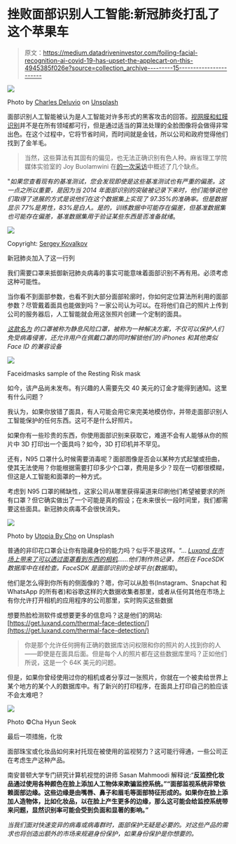 # 挫败面部识别人工智能:新冠肺炎打乱了这个苹果车

> 原文：<https://medium.datadriveninvestor.com/foiling-facial-recognition-ai-covid-19-has-upset-the-applecart-on-this-4945385f026e?source=collection_archive---------15----------------------->

![](img/6ac1e24da8f52cc58a1a70db7c345a86.png)

Photo by [Charles Deluvio](https://unsplash.com/@charlesdeluvio?utm_source=unsplash&utm_medium=referral&utm_content=creditCopyText) on [Unsplash](https://unsplash.com/s/photos/covid-19-facemasks?utm_source=unsplash&utm_medium=referral&utm_content=creditCopyText)

面部识别人工智能被认为是人工智能对许多形式的黑客攻击的回答。[视网膜和虹膜识别](https://www.bayometric.com/retinal-vs-iris-recognition/)并不是在所有领域都可行，但是通过适当的算法处理的全脸图像将会做得非常出色。在这个过程中，它将节省时间，而时间就是金钱，所以公司和政府觉得他们找到了金羊毛。

> 当然，这些算法有其固有的偏见，也无法正确识别有色人种。麻省理工学院媒体实验室的 Joy Buolamwini 在[的一次采访](https://www.marketplace.org/2018/02/13/tech/why-algorithms-may-have-trouble-recognizing-your-face/)中概述了几个缺点。

"*如果您查看现有的基准测试，您会发现即使是这些基准测试也有严重的偏差。这一点之所以重要，是因为当 2014 年面部识别的突破被记录下来时，他们能够说他们取得了进展的方式是说他们在这个数据集上实现了 97.35%的准确率。但是数据显示 77%是男性，83%是白人。是的，训练数据中可能存在偏差，但基准数据集也可能存在偏差，基准数据集用于验证某些东西是否准备就绪*。

![](img/8c226d37e259d7f81e92f4b456b5eee5.png)

Copyright: [Sergey Kovalkov](https://www.123rf.com/profile_sergeybitos)

新冠肺炎加入了这一行列

我们需要口罩来抵御新冠肺炎病毒的事实可能意味着面部识别不再有用。必须考虑这种可能性。

当你看不到面部参数，也看不到大部分面部轮廓时，你如何定位算法所利用的面部参数？尽管戴着面具也能做到吗？一家公司认为可以。在将他们自己的照片上传到公司的服务器后，人工智能就会用这张照片创建一个定制的面具。

[*这款名为*](https://www.moneycontrol.com/news/technology/face-id-masks-for-covid-19-to-allow-facial-recognition-on-smartphones-4961631.html) *的口罩被称为静息风险口罩，被称为一种解决方案，不仅可以保护人们免受病毒侵害，还允许用户在佩戴口罩的同时解锁他们的 iPhones 和其他类似 Face ID 的兼容设备*

![](img/bb6e17a277cc240b2b92d861371dd90d.png)

Faceidmasks sample of the Resting Risk mask

如今，该产品尚未发布。有兴趣的人需要先交 40 美元的订金才能得到通知。这里有什么问题？

我认为，如果你放错了面具，有人可能会用它来完美地模仿你，并带走面部识别人工智能保护的任何东西。这可不是什么好照片。

如果你有一些珍贵的东西，你使用面部识别来获取它，难道不会有人能够从你的照片中 3D 打印出一个面具吗？如今，3D 打印机并不罕见。

还有，N95 口罩什么时候需要消毒呢？面部图像是否会以某种方式起皱或扭曲，使其无法使用？你能根据需要打印多少个口罩，费用是多少？现在一切都很模糊，但这是人工智能和面罩的一种方式。

考虑到 N95 口罩的稀缺性，这家公司从哪里获得渠道来印刷他们希望被要求的所有口罩？但它确实做出了一个可能是真的假设；在未来很长一段时间里，我们都需要这些面具。新冠肺炎病毒不会很快消失。

![](img/3ed2142cdacd1cf9cf0059f7537c8502.png)

Photo by [Utopia By Cho](https://unsplash.com/@chomoda?utm_source=unsplash&utm_medium=referral&utm_content=creditCopyText) on Unsplash

普通的非印花口罩会让你有隐藏身份的能力吗？似乎不是这样。“… [*Luxand 在市场上带来了可以透过面罩看到东西的相机*](https://www.martinvrijland.nl/en/news-analyzes/the-company-luxand-markets-cameras-that-can-see-through-face-masks/comment-page-XNUMX/)*……他们制作热记录，然后在 FaceSDK 数据库中在线检查。FaceSDK 是面部识别的全球平台(数据库)*。

他们是怎么得到你所有的侧面像的？嗯，你可以从脸书(Instagram、Snapchat 和 WhatsApp 的所有者)和谷歌这样的大数据收集者那里，或者从任何其他在市场上有你允许打开相机的应用程序的公司那里，实时购买这些数据

想要热脸检测软件或想要更多的信息吗？这是他们的网站:[https://get.luxand.com/thermal-face-detection/](https://get.luxand.com/thermal-face-detection/)

> 你是那个允许任何拥有正确的数据库访问权限和你的照片的人找到你的人——即使是在面具后面。但是每个人的照片都在这些数据库里吗？正如他们所说，这是一个 64K 美元的问题。

但是，如果你曾经使用过你的相机或者分享过一张照片，你就在一个被卖给世界上某个地方的某个人的数据库中。有了新兴的打印程序，在面具上打印自己的脸应该不会太难吧？

![](img/6c4087151fb37ddcda30ad1046bfa988.png)

Photo ©Cha Hyun Seok

最后一项措施，化妆

面部珠宝或化妆品如何来衬托现在被使用的监视努力？这可能行得通，一些公司正在考虑生产这种产品。

南安普顿大学专门研究计算机视觉的讲师 Sasan Mahmoodi 解释说:“[](https://www.vogue.com/article/anti-surveillance-makeup-cv-dazzle-protest)**反监控化妆品通过使用各种颜色在脸上添加人工物体来欺骗监控系统。”“面部监视系统非常依赖面部边缘。这些边缘是由嘴唇、鼻子和眉毛等面部特征形成的。如果你在脸上添加人造物体，比如化妆品，以在脸上产生更多的边缘，那么这可能会给监控系统带来问题，显然识别率可能会受到负面和显著的影响。”**

*当我们面对快速变异的病毒或病毒群时，面部保护无疑是必要的。对这些产品的需求也将创造出额外的市场来规避身份保护，如果身份保护是你想要的。*